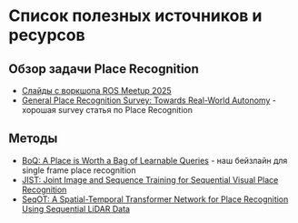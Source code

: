# Список полезных источников и ресурсов

## Обзор задачи Place Recognition

- [Слайды с воркшопа ROS Meetup 2025](./overview_slides_ROS_Workshop_2025.pdf)
- [General Place Recognition Survey: Towards Real-World Autonomy](http://arxiv.org/abs/2405.04812) - хорошая survey статья по Place Recognition

## Методы

- [BoQ: A Place is Worth a Bag of Learnable Queries](https://openaccess.thecvf.com/content/CVPR2024/html/Ali-bey_BoQ_A_Place_is_Worth_a_Bag_of_Learnable_Queries_CVPR_2024_paper.html) - наш бейзлайн для single frame place recognition
- [JIST: Joint Image and Sequence Training for Sequential Visual Place Recognition](https://arxiv.org/abs/2403.19787)
- [SeqOT: A Spatial-Temporal Transformer Network for Place Recognition Using Sequential LiDAR Data](https://arxiv.org/abs/2209.07951)
